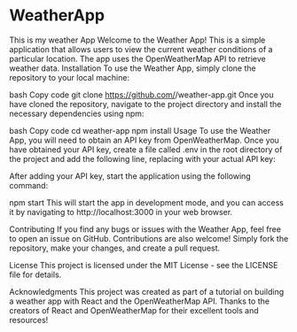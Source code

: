 # WeatherApp
This is my weather App
Welcome to the Weather App! This is a simple application that allows users to view the current weather conditions of a particular location. The app uses the OpenWeatherMap API to retrieve weather data.
Installation
To use the Weather App, simply clone the repository to your local machine:

bash
Copy code
git clone https://github.com/<your-username>/weather-app.git
Once you have cloned the repository, navigate to the project directory and install the necessary dependencies using npm:

bash
Copy code
cd weather-app
npm install
Usage
To use the Weather App, you will need to obtain an API key from OpenWeatherMap. Once you have obtained your API key, create a file called .env in the root directory of the project and add the following line, replacing <your-api-key> with your actual API key:




After adding your API key, start the application using the following command:


npm start
This will start the app in development mode, and you can access it by navigating to http://localhost:3000 in your web browser.

Contributing
If you find any bugs or issues with the Weather App, feel free to open an issue on GitHub. Contributions are also welcome! Simply fork the repository, make your changes, and create a pull request.

License
This project is licensed under the MIT License - see the LICENSE file for details.

Acknowledgments
This project was created as part of a tutorial on building a weather app with React and the OpenWeatherMap API. Thanks to the creators of React and OpenWeatherMap for their excellent tools and resources!

